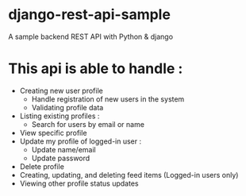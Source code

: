 # django-rest-api-sample
A sample backend REST API with Python &amp; django 

# This api is able to handle :
- Creating new user profile
  - Handle registration of new users in the system 
  - Validating profile data
- Listing existing profiles :
  - Search for users by email or name
- View specific profile
- Update my profile of logged-in user :
  - Update name/email
  - Update password
- Delete profile
- Creating, updating, and deleting feed items (Logged-in users only)
- Viewing other profile status updates
